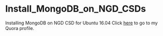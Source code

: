 # Install_MongoDB_on_NGD_CSDs
Installing MongoDB on NGD CSD for Ubuntu 16.04
Click [here](quora.com/profile/Ashish-Kulkarni-100) to go to my Quora profile. 
